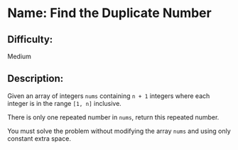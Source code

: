 # Name: Find the Duplicate Number

## Difficulty: 
Medium

## Description: 
Given an array of integers `nums` containing `n + 1` integers where each integer is in the range `[1, n]` inclusive.

There is only one repeated number in `nums`, return this repeated number.

You must solve the problem without modifying the array `nums` and using only constant extra space.